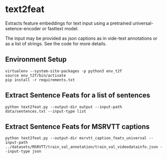 # text2feat
Extracts feature embeddings for text input using a pretrained universal-setence-encoder or fasttext model. 

The input may be provided as json captions as in vide-text annotations or as a list of strings. See the code for more details.

## Environment Setup
```
virtualenv --system-site-packages -p python3 env_t2f
source env_t2f/bin/activate
pip install -r requirements.txt
```

## Extract Sentence Feats for a list of sentences
```
python text2feat.py --output-dir output --input-path data/sentences.txt --input-type list
```

## Extract Sentence Feats for MSRVTT captions
```
python text2feat.py --output-dir msrvtt_caption_feats_universal --input-path ../datasets/MSRVTT/train_val_annotation/train_val_videodatainfo.json --input-type json
```
